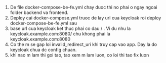 1. De file docker-compose-be-fe.yml chay duoc thi no phai o ngay ngoai folder backend va frontend.
2. Deploy cai docker-compose.yml truoc de lay url cua keycloak roi deploy docker-compose-be-fe.yml sau
3. base url cua keycloak ket thuc phai co dau / . Vi du nhu la keycloak.example.com:8080/ chu khong phai
la keycloak.example.com:8080
4. Co the m se gap loi invalid_redirect_uri khi truy cap vao app. Day la do keycloak chua dc config
   chuan.
5. khi nao m lam thi goi tao, tao xem m lam luon, co loi thi tao fix luon